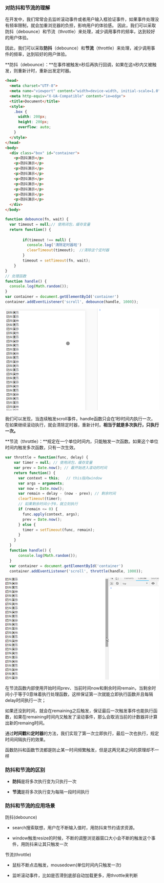 ### 对防抖和节流的理解

在开发中，我们常常会去监听滚动事件或者用户输入框验证事件，如果事件处理没有频率限制，就会加重浏览器的负担，影响用户的体验感。
因此，我们可以采取防抖（debounce）和节流（throttle）来处理，减少调用事件的频率，达到较好的用户体验。

因此，我们可以采取**防抖**（debounce）和**节流**（throttle）来处理，减少调用事件的频率，达到较好的用户体验。

**防抖（debounce）：**在事件被触发n秒后再执行回调，如果在这n秒内又被触发，则重新计时，重新出发定时器。

```html
<head>
  <meta charset="UTF-8">
  <meta name="viewport" content="width=device-width, initial-scale=1.0">
  <meta http-equiv="X-UA-Compatible" content="ie=edge">
  <title>Document</title>
  <style>
    .box {
      width: 200px;
      height: 200px;
      overflow: auto;
    }
  </style>
</head>
<body>
  <div class="box" id="container">
    <p>防抖演示</p>
    <p>防抖演示</p>
    <p>防抖演示</p>
    <p>防抖演示</p>
    <p>防抖演示</p>
    <p>防抖演示</p>
    <p>防抖演示</p>
    <p>防抖演示</p>
    <p>防抖演示</p>
  </div>
</body>
```



```js
function debounce(fn, wait) {
  var timeout = null;// 使用闭包，缓存变量
  return function() {

        if(timeout !== null) {
          console.log('清除定时器啦')
          clearTimeout(timeout);  //清除这个定时器
        }
        timeout = setTimeout(fn, wait);
    }
}
// 处理函数
function handle() {
  console.log(Math.random());
}
var container = document.getElementById('container')
container.addEventListener('scroll', debounce(handle, 1000));
```

![debounce-img](https://github.com/fightingljm/myblog/blob/master/src/image/debounce.gif?raw=true)

我们可以发现，当连续触发scroll事件，handle函数只会在1秒时间内执行一次，在如果继续滚动执行，就会清除定时器，重新计时。**相当于就是多次执行，只执行一次。**

**节流（throttle）：**规定在一个单位时间内，只能触发一次函数。如果这个单位时间内触发多次函数，只有一次生效。

```js
var throttle = function(func, delay) {
    var timer = null; // 使用闭包，缓存变量
    var prev = Date.now(); // 最开始进入滚动的时间
    return function() {
      var context = this;   // this指向window
      var args = arguments;
      var now = Date.now();
      var remain = delay - (now - prev); // 剩余时间
      clearTimeout(timer);
      // 如果剩余时间小于0，就立刻执行
      if (remain <= 0) {
        func.apply(context, args);
        prev = Date.now();
      } else {
        timer = setTimeout(func, remain);
      }
    }
  }
  function handle() {
      console.log(Math.random());
  }
  var container = document.getElementById('container')
  container.addEventListener('scroll', throttle(handle, 1000));
```

![throttle-img](https://github.com/fightingljm/myblog/blob/master/src/image/throttle.gif?raw=true)

在节流函数内部使用开始时间prev、当前时间now和剩余时间remain，当剩余时间小于等于0意味着执行处理函数，这样保证第一次就能立即执行函数并且每隔delay时间执行一次；

如果还没到时间，就会在remaining之后触发，保证最后一次触发事件也能执行函数，如果在remaining时间内又触发了滚动事件，那么会取消当前的计数器并计算出新的remaing时间。

通过**时间戳**和**定时器**的方法，我们实现了第一次立即执行，最后一次也执行，规定时间间隔执行的效果。

函数防抖和函数节流都是防止某一时间频繁触发，但是这两兄弟之间的原理却不一样

### 防抖和节流的区别

- **防抖**是将多次执行变为只执行一次

- **节流**是将多次执行变为每隔一段时间执行

### 防抖和节流的应用场景

防抖(debounce)

- search搜索联想，用户在不断输入值时，用防抖来节约请求资源。

- window触发resize的时候，不断的调整浏览器窗口大小会不断的触发这个事件，用防抖来让其只触发一次

节流(throttle)

- 鼠标不断点击触发，mousedown(单位时间内只触发一次)

- 监听滚动事件，比如是否滑到底部自动加载更多，用throttle来判断